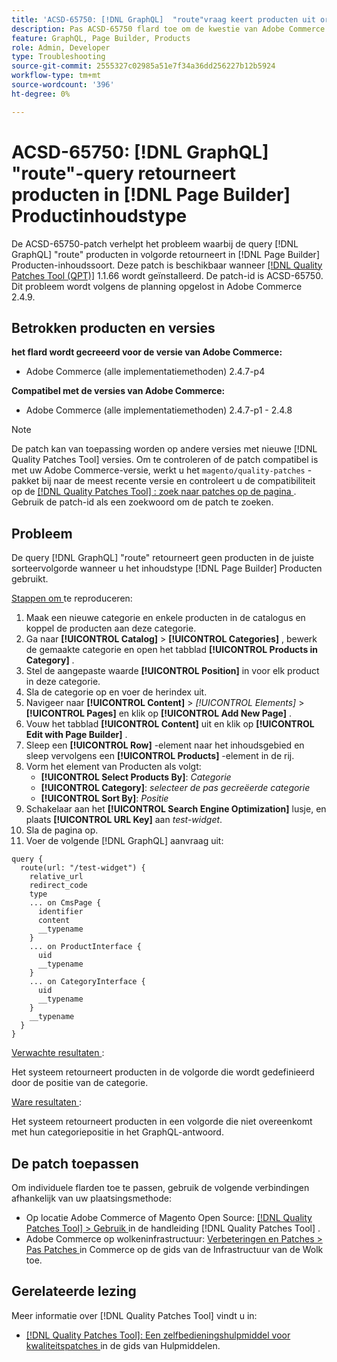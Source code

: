 ```yaml
---
title: 'ACSD-65750: [!DNL GraphQL]  "route"vraag keert producten uit orde in  [!DNL Page Builder]  Inhoudstype van Producten terug'
description: Pas ACSD-65750 flard toe om de kwestie van Adobe Commerce te bevestigen waar de "route"vraag van GraphQL producten uit orde in  [!DNL Page Builder]  inhoudstype van Producten terugkeert.
feature: GraphQL, Page Builder, Products
role: Admin, Developer
type: Troubleshooting
source-git-commit: 2555327c02985a51e7f34a36dd256227b12b5924
workflow-type: tm+mt
source-wordcount: '396'
ht-degree: 0%

---
```



# ACSD-65750: [!DNL GraphQL] &quot;route&quot;-query retourneert producten in [!DNL Page Builder] Productinhoudstype

De ACSD-65750-patch verhelpt het probleem waarbij de query [!DNL GraphQL] &quot;route&quot; producten in volgorde retourneert in [!DNL Page Builder] Producten-inhoudssoort. Deze patch is beschikbaar wanneer [[!DNL Quality Patches Tool (QPT)]](/help/tools/quality-patches-tool/quality-patches-tool-to-self-serve-quality-patches.md) 1.1.66 wordt geïnstalleerd. De patch-id is ACSD-65750. Dit probleem wordt volgens de planning opgelost in Adobe Commerce 2.4.9.

## Betrokken producten en versies

**het flard wordt gecreeerd voor de versie van Adobe Commerce:**

* Adobe Commerce (alle implementatiemethoden) 2.4.7-p4

**Compatibel met de versies van Adobe Commerce:**

* Adobe Commerce (alle implementatiemethoden) 2.4.7-p1 - 2.4.8

>[!NOTE]
>
>De patch kan van toepassing worden op andere versies met nieuwe [!DNL Quality Patches Tool] versies. Om te controleren of de patch compatibel is met uw Adobe Commerce-versie, werkt u het `magento/quality-patches` -pakket bij naar de meest recente versie en controleert u de compatibiliteit op de [[!DNL Quality Patches Tool] : zoek naar patches op de pagina ](https://experienceleague.adobe.com/tools/commerce-quality-patches/index.html) . Gebruik de patch-id als een zoekwoord om de patch te zoeken.

## Probleem

De query [!DNL GraphQL] &quot;route&quot; retourneert geen producten in de juiste sorteervolgorde wanneer u het inhoudstype [!DNL Page Builder] Producten gebruikt.

<u> Stappen om </u> te reproduceren:

1. Maak een nieuwe categorie en enkele producten in de catalogus en koppel de producten aan deze categorie.
1. Ga naar **[!UICONTROL Catalog]** > **[!UICONTROL Categories]** , bewerk de gemaakte categorie en open het tabblad **[!UICONTROL Products in Category]** .
1. Stel de aangepaste waarde **[!UICONTROL Position]** in voor elk product in deze categorie.
1. Sla de categorie op en voer de herindex uit.
1. Navigeer naar **[!UICONTROL Content]** > *[!UICONTROL Elements]* > **[!UICONTROL Pages]** en klik op **[!UICONTROL Add New Page]** .
1. Vouw het tabblad **[!UICONTROL Content]** uit en klik op **[!UICONTROL Edit with Page Builder]** .
1. Sleep een **[!UICONTROL Row]** -element naar het inhoudsgebied en sleep vervolgens een **[!UICONTROL Products]** -element in de rij.
1. Vorm het element van Producten als volgt:
   * **[!UICONTROL Select Products By]**: *Categorie*
   * **[!UICONTROL Category]**: *selecteer de pas gecreëerde categorie*
   * **[!UICONTROL Sort By]**: *Positie*
1. Schakelaar aan het **[!UICONTROL Search Engine Optimization]** lusje, en plaats **[!UICONTROL URL Key]** aan *test-widget*.
1. Sla de pagina op.
1. Voer de volgende [!DNL GraphQL] aanvraag uit:

```
query {
  route(url: "/test-widget") {
    relative_url
    redirect_code
    type
    ... on CmsPage {
      identifier
      content
      __typename
    }
    ... on ProductInterface {
      uid
      __typename
    }
    ... on CategoryInterface {
      uid
      __typename
    }
    __typename
  }
}
```

<u> Verwachte resultaten </u>:

Het systeem retourneert producten in de volgorde die wordt gedefinieerd door de positie van de categorie.

<u> Ware resultaten </u>:

Het systeem retourneert producten in een volgorde die niet overeenkomt met hun categoriepositie in het GraphQL-antwoord.

## De patch toepassen

Om individuele flarden toe te passen, gebruik de volgende verbindingen afhankelijk van uw plaatsingsmethode:

* Op locatie Adobe Commerce of Magento Open Source: [[!DNL Quality Patches Tool] > Gebruik ](/help/tools/quality-patches-tool/usage.md) in de handleiding [!DNL Quality Patches Tool] .
* Adobe Commerce op wolkeninfrastructuur: [ Verbeteringen en Patches > Pas Patches ](https://experienceleague.adobe.com/docs/commerce-cloud-service/user-guide/develop/upgrade/apply-patches.html) in Commerce op de gids van de Infrastructuur van de Wolk toe.

## Gerelateerde lezing

Meer informatie over [!DNL Quality Patches Tool] vindt u in:

* [[!DNL Quality Patches Tool]: Een zelfbedieningshulpmiddel voor kwaliteitspatches ](/help/tools/quality-patches-tool/quality-patches-tool-to-self-serve-quality-patches.md) in de gids van Hulpmiddelen.
